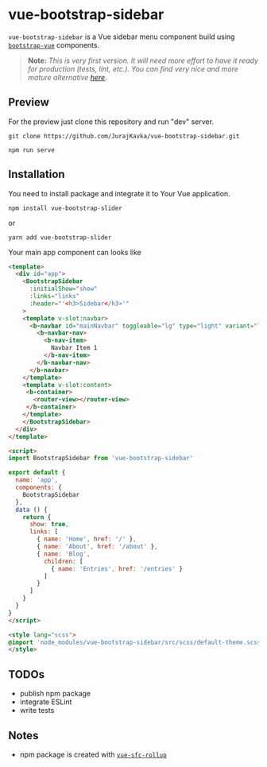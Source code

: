 # vue-bootstrap-sidebar

`vue-bootstrap-sidebar` is a Vue sidebar menu component build using [`bootstrap-vue`](https://bootstrap-vue.js.org/) components. 
> **Note:** *This is very first version. It will need more effort to have it ready for production (tests, lint, etc.). You can find very nice and more mature alternative [here](https://github.com/yaminncco/vue-sidebar-menu).*

## Preview
For the preview just clone this repository and run "dev" server.
```
git clone https://github.com/JurajKavka/vue-bootstrap-sidebar.git
```
```
npm run serve
```
## Installation
You need to install package and integrate it to Your Vue application.
```
npm install vue-bootstrap-slider
```
or
```
yarn add vue-bootstrap-slider
```
Your main app component can looks like

```html
<template>
  <div id="app">
    <BootstrapSidebar
      :initialShow="show"
      :links="links"
      :header="'<h3>Sidebar</h3>'"
    >
    <template v-slot:navbar>
      <b-navbar id="mainNavbar" toggleable="lg" type="light" variant="light" fixed="top">
        <b-navbar-nav>
          <b-nav-item>
            Navbar Item 1
          </b-nav-item>
        </b-navbar-nav>
      </b-navbar>
    </template>
    <template v-slot:content>
     <b-container>
       <router-view></router-view>
     </b-container>
    </template>
    </BootstrapSidebar>
  </div>
</template>

<script>
import BootstrapSidebar from 'vue-bootstrap-sidebar'

export default {
  name: 'app',
  components: {
    BootstrapSidebar
  },
  data () {
    return {
      show: true,
      links: [
        { name: 'Home', href: '/' },
        { name: 'About', href: '/about' },
        { name: 'Blog',
          children: [
            { name: 'Entries', href: '/entries' }
          ]
        }
      ]
    }
  }
}
</script>

<style lang="scss">
@import 'node_modules/vue-bootstrap-sidebar/src/scss/default-theme.scss';
</style>
```

## TODOs
- publish npm package
- integrate ESLint
- write tests

## Notes
- npm package is created with [`vue-sfc-rollup`](https://www.npmjs.com/package/vue-sfc-rollup)

